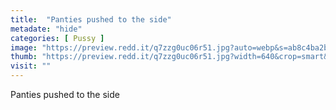 ```yaml
---
title:  "Panties pushed to the side"
metadate: "hide"
categories: [ Pussy ]
image: "https://preview.redd.it/q7zzg0uc06r51.jpg?auto=webp&s=ab8c4ba2b627b3c39a5d1500fa79b60719ea85c4"
thumb: "https://preview.redd.it/q7zzg0uc06r51.jpg?width=640&crop=smart&auto=webp&s=bc23c8545c836a2ea3b5b81561b4c5e6438d6922"
visit: ""
---
```

Panties pushed to the side
